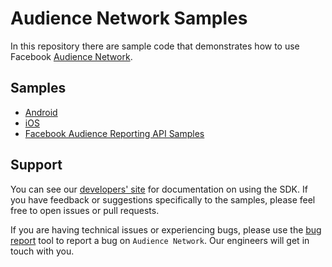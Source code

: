 # Audience Network Samples

In this repository there are sample code that demonstrates how to use Facebook [Audience Network](https://developers.facebook.com/docs/audience-network).

## Samples

* [Android](./samples/android)
* [iOS](./samples/ios)
* [Facebook Audience Reporting API Samples](./samples/python)

## Support

You can see our [developers' site](1) for documentation on using the SDK.
If you have feedback or suggestions specifically to the samples, please feel free to open issues or pull requests.

If you are having technical issues or experiencing bugs, please use the [bug report](2) tool to report a bug on `Audience Network`.
Our engineers will get in touch with you.


[1]: https://developers.facebook.com/docs/audience-network
[2]: https://developers.facebook.com/support/bugs/
